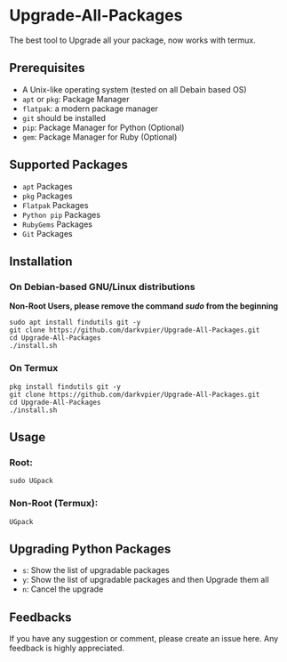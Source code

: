 # Upgrade-All-Packages
The best tool to Upgrade all your package, now works with termux.

## Prerequisites
- A Unix-like operating system (tested on all Debain based OS)
- `apt` or `pkg`: Package Manager
- `flatpak`: a modern package manager
- `git` should be installed
- `pip`: Package Manager for Python (Optional)
- `gem`: Package Manager for Ruby (Optional)


## Supported Packages
- `apt` Packages
- `pkg` Packages
- `Flatpak` Packages
- `Python pip` Packages
- `RubyGems` Packages
- `Git` Packages

## Installation
### On Debian-based GNU/Linux distributions
**Non-Root Users, please remove the command _sudo_ from the beginning**
```
sudo apt install findutils git -y
git clone https://github.com/darkvpier/Upgrade-All-Packages.git
cd Upgrade-All-Packages
./install.sh
```

### On Termux
```
pkg install findutils git -y
git clone https://github.com/darkvpier/Upgrade-All-Packages.git
cd Upgrade-All-Packages
./install.sh
```

## Usage
### Root:
```
sudo UGpack 
```
### Non-Root (Termux):
```
UGpack 
```
## Upgrading Python Packages
- `s`: Show the list of upgradable packages
- `y`: Show the list of upgradable packages and then Upgrade them all
- `n`: Cancel the upgrade

## Feedbacks
If you have any suggestion or comment, please create an issue here. Any feedback is highly appreciated.
